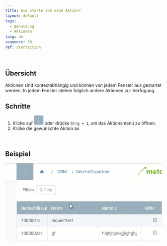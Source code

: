 ```yaml
---
title: Wie starte ich eine Aktion?
layout: default
tags:
  - Benutzung
  - Aktionen
lang: de
sequence: 10
ref: startaction

---
```

## Übersicht
Aktionen sind kontextabhängig und können von jedem Fenster aus gestartet werden. In jedem Fenster stehen folglich andere Aktionen zur Verfügung.

## Schritte

1. Klicke auf ![](assets/actionsmenu_WebUI.png) oder drücke `Strg + 1`, um das Aktionsmenü zu öffnen.
1. Klicke die gewünschte Aktion an.
<br>

## Beispiel

![](assets/AktionStarten.gif)
